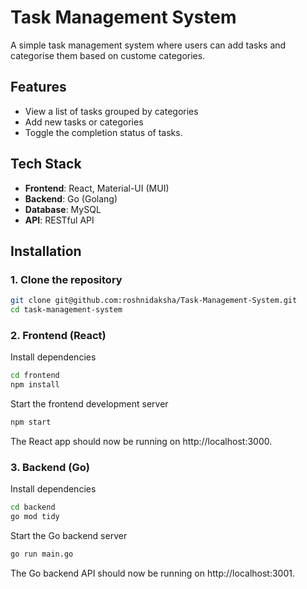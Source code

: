 # Task Management System
A simple task management system where users can add tasks and categorise them based on custome categories.

## Features

- View a list of tasks grouped by categories
- Add new tasks or categories
- Toggle the completion status of tasks.

## Tech Stack

- **Frontend**: React, Material-UI (MUI)
- **Backend**: Go (Golang)
- **Database**: MySQL
- **API**: RESTful API

## Installation

### 1. Clone the repository

```bash
git clone git@github.com:roshnidaksha/Task-Management-System.git
cd task-management-system
```

### 2. Frontend (React)

Install dependencies

```bash
cd frontend
npm install
```

Start the frontend development server

```bash
npm start
```

The React app should now be running on http://localhost:3000.

### 3. Backend (Go)

Install dependencies

```bash
cd backend
go mod tidy
```

Start the Go backend server

```bash
go run main.go
```

The Go backend API should now be running on http://localhost:3001.
